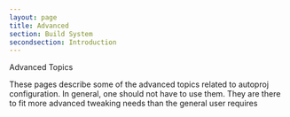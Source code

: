 ```yaml
---
layout: page
title: Advanced
section: Build System
secondsection: Introduction
---
```


<div class="content2">
<div class="content2-pagetitle">Advanced Topics</div>
<div class="content2-container line-box">
<div class="content2-container-1col">



<p>These pages describe some of the advanced topics related to autoproj
configuration. In general, one should not have to use them. They are there to
fit more advanced tweaking needs than the general user requires</p>


</div>
</div>
</div>
